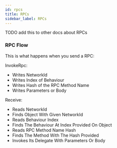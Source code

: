 ```yaml
---
id: rpcs
title: RPCs
sidebar_label: RPCs
---
```


TODO add this to other docs about RPCs

### RPC Flow

This is what happens when you send a RPC:

InvokeRpc:

* Writes NetworkId
* Writes Index of Behaviour
* Writes Hash of the RPC Method Name
* Writes Parameters or Body

Receive:

* Reads NetworkId
* Finds Object With Given NetworkId
* Reads Behaviour Index
* Finds The Behaviour At Index Provided On Object
* Reads RPC Method Name Hash
* Finds The Method With The Hash Provided
* Invokes Its Delegate With Parameters Or Body
